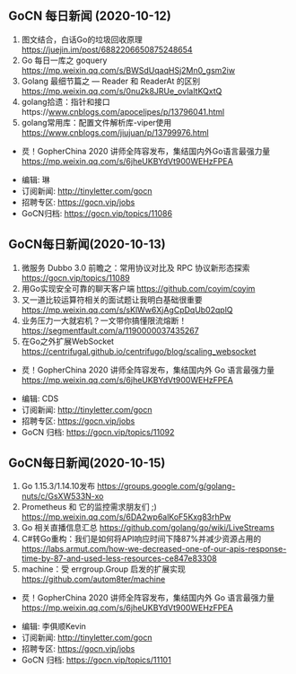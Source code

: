 ## GoCN 每日新闻 (2020-10-12)

1. 图文结合，白话Go的垃圾回收原理  https://juejin.im/post/6882206650875248654
2. Go 每日一库之 goquery https://mp.weixin.qq.com/s/BWSdUqaqHSj2Mn0_gsm2iw
3. Golang 最细节篇之 — Reader 和 ReaderAt 的区别 https://mp.weixin.qq.com/s/0nu2k8JRUe_ovlaItKQxtQ
4. golang拾遗：指针和接口https://www.cnblogs.com/apocelipes/p/13796041.html
5. golang常用库：配置文件解析库-viper使用 https://www.cnblogs.com/jiujuan/p/13799976.html

* 烎！GopherChina 2020 讲师全阵容发布，集结国内外Go语言最强力量 https://mp.weixin.qq.com/s/6jheUKBYdVt900WEHzFPEA

- 编辑: 琳 
- 订阅新闻: http://tinyletter.com/gocn
- 招聘专区: https://gocn.vip/jobs
- GoCN归档:  https://gocn.vip/topics/11086

## GoCN每日新闻(2020-10-13)

1. 微服务 Dubbo 3.0 前瞻之：常用协议对比及 RPC 协议新形态探索 https://gocn.vip/topics/11089
2. 用Go实现安全可靠的聊天客户端 https://github.com/coyim/coyim
3. 又一道比较运算符相关的面试题让我明白基础很重要 https://mp.weixin.qq.com/s/sKlWw6XjAgCpDqUb02qplQ
4. 业务压力一大就宕机？一文带你搞懂限流熔断！ https://segmentfault.com/a/1190000037435267
5. 在Go之外扩展WebSocket https://centrifugal.github.io/centrifugo/blog/scaling_websocket

* 烎！GopherChina 2020 讲师全阵容发布，集结国内外 Go 语言最强力量 https://mp.weixin.qq.com/s/6jheUKBYdVt900WEHzFPEA 

- 编辑: CDS
- 订阅新闻: http://tinyletter.com/gocn
- 招聘专区: https://gocn.vip/jobs
- GoCN 归档: https://gocn.vip/topics/11092

## GoCN每日新闻(2020-10-15)

1. Go 1.15.3/1.14.10发布 https://groups.google.com/g/golang-nuts/c/GsXW533N-xo
2. Prometheus 和 它的监控需求朋友们 ;)  https://mp.weixin.qq.com/s/6DA2wp6alKoF5Kxg83rhPw
3. Go 相关直播信息汇总 https://github.com/golang/go/wiki/LiveStreams
4. C#转Go重构：我们是如何将API响应时间下降87%并减少资源占用的 https://labs.armut.com/how-we-decreased-one-of-our-apis-response-time-by-87-and-used-less-resources-ce847e83308
5. machine：受 errgroup.Group 启发的扩展实现 https://github.com/autom8ter/machine

* 烎！GopherChina 2020 讲师全阵容发布，集结国内外 Go 语言最强力量 https://mp.weixin.qq.com/s/6jheUKBYdVt900WEHzFPEA 

- 编辑: 李俱顺Kevin
- 订阅新闻: http://tinyletter.com/gocn
- 招聘专区: https://gocn.vip/jobs
- GoCN 归档: https://gocn.vip/topics/11101
